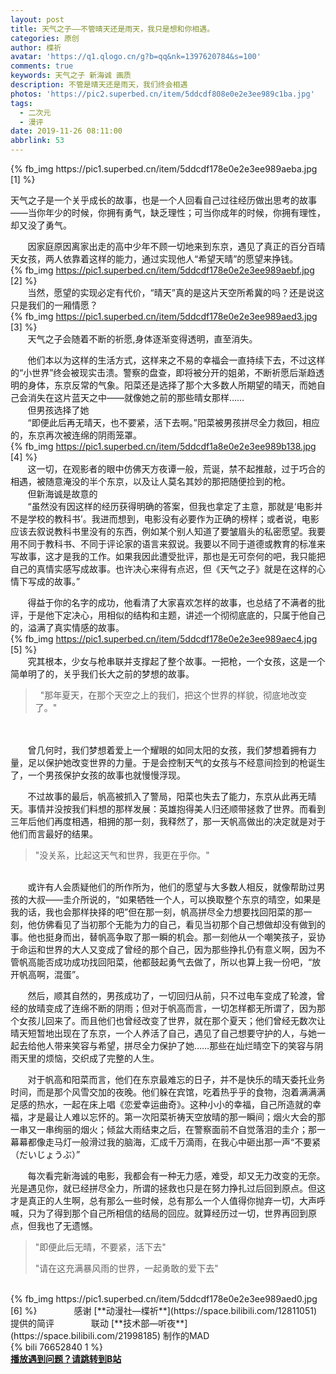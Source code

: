 ```yaml
---
layout: post
title: 天气之子——不管晴天还是雨天，我只是想和你相遇。
categories: 原创
author: 楪祈
avatar: 'https://q1.qlogo.cn/g?b=qq&nk=1397620784&s=100'
comments: true
keywords: 天气之子 新海诚 画质
description: 不管是晴天还是雨天，我们终会相遇
photos: 'https://pic2.superbed.cn/item/5ddcdf808e0e2e3ee989c1ba.jpg'
tags:
  - 二次元
  - 漫评
date: 2019-11-26 08:11:00
abbrlink: 53
---
```

<!--markdown-->{% fb_img https://pic1.superbed.cn/item/5ddcdf178e0e2e3ee989aeba.jpg [1] %}
天气之子是一个关乎成长的故事，也是一个人回看自己过往经历做出思考的故事——当你年少的时候，你拥有勇气，缺乏理性；可当你成年的时候，你拥有理性，却又没了勇气。

&#160; &#160; &#160; &#160;因家庭原因离家出走的高中少年不顾一切地来到东京，遇见了真正的百分百晴天女孩，两人依靠着这样的能力，通过实现他人“希望天晴”的愿望来挣钱。
<br>
{% fb_img https://pic1.superbed.cn/item/5ddcdf178e0e2e3ee989aebf.jpg [2] %}
<br>
&#160; &#160; &#160; &#160;当然，愿望的实现必定有代价，“晴天”真的是这片天空所希冀的吗？还是说这只是我们的一厢情愿？
<br>
{% fb_img https://pic1.superbed.cn/item/5ddcdf178e0e2e3ee989aed3.jpg [3] %}
<br>
&#160; &#160; &#160; &#160;天气之子会随着不断的祈愿,身体逐渐变得透明，直至消失。

&#160; &#160; &#160; &#160;他们本以为这样的生活方式，这样来之不易的幸福会一直持续下去，不过这样的“小世界”终会被现实击溃。警察的盘查，即将被分开的姐弟，不断祈愿后渐趋透明的身体，东京反常的气象。阳菜还是选择了那个大多数人所期望的晴天，而她自己会消失在这片蓝天之中——就像她之前的那些晴女那样……
<br>
&#160; &#160; &#160; &#160;但男孩选择了她
<br>
&#160; &#160; &#160; &#160;“即便此后再无晴天，也不要紧，活下去啊。”阳菜被男孩拼尽全力救回，相应的，东京再次被连绵的阴雨笼罩。
<br>
{% fb_img https://pic1.superbed.cn/item/5ddcdf1a8e0e2e3ee989b138.jpg [4] %}
<br>
&#160; &#160; &#160; &#160;这一切，在观影者的眼中仿佛天方夜谭一般，荒诞，禁不起推敲，过于巧合的相遇，被随意淹没的半个东京，以及让人莫名其妙的那把随便捡到的枪。
<br>
&#160; &#160; &#160; &#160;但新海诚是故意的
<br>
&#160; &#160; &#160; &#160;“虽然没有因这样的经历获得明确的答案，但我也拿定了主意，那就是‘电影并不是学校的教科书’。我进而想到，电影没有必要作为正确的榜样；或者说，电影应该去叙说教科书里没有的东西，例如某个别人知道了要皱眉头的私密愿望。我要用不同于教科书、不同于评论家的语言来叙说。我要以不同于道德或教育的标准来写故事，这才是我的工作。如果我因此遭受批评，那也是无可奈何的吧，我只能把自己的真情实感写成故事。也许决心来得有点迟，但《天气之子》就是在这样的心情下写成的故事。”

&#160; &#160; &#160; &#160;得益于你的名字的成功，他看清了大家喜欢怎样的故事，也总结了不满者的批评，于是他下定决心，用相似的结构和主题，讲述一个彻彻底底的，只属于他自己的，溢满了真实情感的故事。
<br>
{% fb_img https://pic1.superbed.cn/item/5ddcdf178e0e2e3ee989aec4.jpg [5] %}
<br>
&#160; &#160; &#160; &#160;究其根本，少女与枪串联并支撑起了整个故事。一把枪，一个女孩，这是一个简单明了的，关乎我们长大之前的梦想的故事。
<br>
>&#160;
>"那年夏天，在那个天空之上的我们，把这个世界的样貌，彻底地改变了。"
<br>
<br>
&#160; &#160; &#160; &#160;曾几何时，我们梦想着爱上一个耀眼的如同太阳的女孩，我们梦想着拥有力量，足以保护她改变世界的力量。于是会控制天气的女孩与不经意间捡到的枪诞生了，一个男孩保护女孩的故事也就慢慢浮现。

&#160; &#160; &#160; &#160;不过故事的最后，帆高被抓入了警局，阳菜也失去了能力，东京从此再无晴天。事情并没按我们料想的那样发展：英雄抱得美人归还顺带拯救了世界。而看到三年后他们再度相遇，相拥的那一刻，我释然了，那一天帆高做出的决定就是对于他们而言最好的结果。
<br>
>"没关系，比起这天气和世界，我更在乎你。"
<br>
&#160; &#160; &#160; &#160;或许有人会质疑他们的所作所为，他们的愿望与大多数人相反，就像帮助过男孩的大叔——圭介所说的，“如果牺牲一个人，可以换取整个东京的晴空，如果是我的话，我也会那样抉择的吧”但在那一刻，帆高拼尽全力想要找回阳菜的那一刻，他仿佛看见了当初那个无能为力的自己，看见当初那个自己想做却没有做到的事。他也挺身而出，替帆高争取了那一瞬的机会。那一刻他从一个嘲笑孩子，妥协于命运和世界的大人又变成了曾经的那个自己，因为那些挣扎仍有意义啊，因为不管帆高能否成功成功找回阳菜，他都鼓起勇气去做了，所以也算上我一份吧，“放开帆高啊，混蛋”。

&#160; &#160; &#160; &#160;然后，顺其自然的，男孩成功了，一切回归从前，只不过电车变成了轮渡，曾经的放晴变成了连绵不断的阴雨；但对于帆高而言，一切怎样都无所谓了，因为那个女孩儿回来了。而且他们也曾经改变了世界，就在那个夏天；他们曾经无数次让晴天短暂地出现在了东京，一个人养活了自己，遇见了自己想要守护的人，与她一起去给他人带来笑容与希望，拼尽全力保护了她……那些在灿烂晴空下的笑容与阴雨天里的烦恼，交织成了完整的人生。

&#160; &#160; &#160; &#160;对于帆高和阳菜而言，他们在东京最难忘的日子，并不是快乐的晴天委托业务时间，而是那个风雪交加的夜晚。他们躲在宾馆，吃着热乎乎的食物，泡着满满满足感的热水，一起在床上唱《恋爱幸运曲奇》。这种小小的幸福，自己所造就的幸福，才是最让人难以忘怀的。第一次阳菜祈祷天空放晴的那一瞬间；烟火大会的那一串又一串绚丽的烟火；倾盆大雨结束之后，在警察面前不自觉落泪的圭介；那一幕幕都像走马灯一般滑过我的脑海，汇成千万滴雨，在我心中砸出那一声“不要紧（だいじょうぶ）”

&#160; &#160; &#160; &#160;每次看完新海诚的电影，我都会有一种无力感，难受，却又无力改变的无奈。光是遇见你，就已经拼尽全力，所谓的拯救也只是在努力挣扎过后回到原点。但这才是真正的人生啊，总有那么一些时候，总有那么一个人值得你抛弃一切，大声呼喊，只为了得到那个自己所相信的结局的回应。就算经历过一切，世界再回到原点，但我也了无遗憾。
<br>
>
>"即便此后无晴，不要紧，活下去"
>
>"请在这充满暴风雨的世界，一起勇敢的爱下去"
>
<br>
{% fb_img https://pic1.superbed.cn/item/5ddcdf178e0e2e3ee989aed0.jpg [6] %}
&#160; &#160; &#160; &#160;&#160; &#160; &#160; &#160;感谢 [**动漫社—楪祈**](https://space.bilibili.com/12811051) 提供的简评
&#160; &#160; &#160; &#160;&#160; &#160; &#160; &#160;联动 [**技术部—听夜**](https://space.bilibili.com/21998185) 制作的MAD 
<br>
{% bili 76652840 1 %}
<br>
<a href="https://www.bilibili.com/video/av76652840/" target="_blank"><strong><strong>播放遇到问题？请跳转到B站</strong></a>